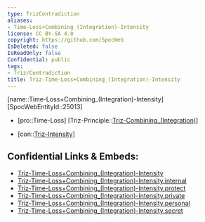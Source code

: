 ```yaml
---
type: TrizContradiction
aliases:
- Time-Loss+Combining_(Integration)-Intensity
license: CC BY-SA 4.0
copyright: https://github.com/SpocWeb
IsDeleted: false
IsReadOnly: false
Confidential: public
tags: 
- Triz/Contradiction
title: Triz-Time-Loss+Combining_(Integration)-Intensity
---
```

[name::Time-Loss+Combining_(Integration)-Intensity]
[SpocWebEntityId::25013]
+ [pro::Time-Loss]
[Triz-Principle::[Triz-Combining_(Integration)](tech/Triz/Principle/Triz-Combining_(Integration).md)]
- [con::[Triz-Intensity](tech/Triz/Parameter/Triz-Intensity.md)]



## Confidential Links & Embeds: 
- [Triz-Time-Loss+Combining_(Integration)-Intensity](../../../../_public/tech/Triz/Contradict/Triz-Time-Loss+Combining_(Integration)-Intensity.md) 
- [Triz-Time-Loss+Combining_(Integration)-Intensity.internal](../../../../_internal/tech/Triz/Contradict/Triz-Time-Loss+Combining_(Integration)-Intensity.internal.md) 
- [Triz-Time-Loss+Combining_(Integration)-Intensity.protect](../../../../_protect/tech/Triz/Contradict/Triz-Time-Loss+Combining_(Integration)-Intensity.protect.md) 
- [Triz-Time-Loss+Combining_(Integration)-Intensity.private](../../../../_private/tech/Triz/Contradict/Triz-Time-Loss+Combining_(Integration)-Intensity.private.md) 
- [Triz-Time-Loss+Combining_(Integration)-Intensity.personal](../../../../_personal/tech/Triz/Contradict/Triz-Time-Loss+Combining_(Integration)-Intensity.personal.md) 
- [Triz-Time-Loss+Combining_(Integration)-Intensity.secret](../../../../_secret/tech/Triz/Contradict/Triz-Time-Loss+Combining_(Integration)-Intensity.secret.md) 
